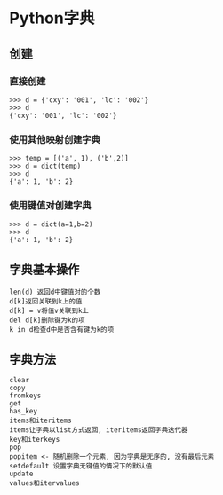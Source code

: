# Python字典
## 创建
### 直接创建
```
>>> d = {'cxy': '001', 'lc': '002'}
>>> d
{'cxy': '001', 'lc': '002'}
```
### 使用其他映射创建字典
```
>>> temp = [('a', 1), ('b',2)]
>>> d = dict(temp)
>>> d
{'a': 1, 'b': 2}
```
### 使用键值对创建字典
```
>>> d = dict(a=1,b=2)
>>> d
{'a': 1, 'b': 2}
```

## 字典基本操作
```
len(d) 返回d中键值对的个数
d[k]返回关联到k上的值
d[k] = v将值v关联到k上
del d[k]删除键为k的项
k in d检查d中是否含有键为k的项
```
## 字典方法
```
clear
copy
fromkeys
get
has_key
items和iteritems
items让字典以list方式返回, iteritems返回字典迭代器
key和iterkeys
pop
popitem <- 随机删除一个元素, 因为字典是无序的, 没有最后元素
setdefault 设置字典无键值的情况下的默认值
update
values和itervalues

```